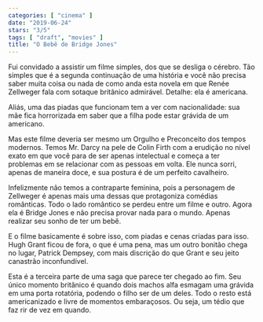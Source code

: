 ```yaml
---
categories: [ "cinema" ]
date: "2019-06-24"
stars: "3/5"
tags: [ "draft", "movies" ]
title: "O Bebê de Bridge Jones"
---
```

Fui convidado a assistir um filme simples, dos que se desliga o
cérebro. Tão simples que é a segunda continuação de uma história
e você não precisa saber muita coisa ou nada de como anda esta novela
em que Renée Zellweger fala com sotaque britânico admirável. Detalhe:
ela é americana.

Aliás, uma das piadas que funcionam tem a ver com nacionalidade: sua
mãe fica horrorizada em saber que a filha pode estar grávida de um
americano.

Mas este filme deveria ser mesmo um Orgulho e Preconceito dos tempos
modernos. Temos Mr. Darcy na pele de Colin Firth com a erudição no
nível exato em que você para de ser apenas intelectual e começa a
ter problemas em se relacionar com as pessoas em volta. Ele nunca sorri,
apenas de maneira doce, e sua postura é de um perfeito cavalheiro.

Infelizmente não temos a contraparte feminina, pois a personagem
de Zellweger é apenas mais uma dessas que protagoniza comédias
românticas. Todo o lado romântico se perdeu entre um filme e
outro. Agora ela é Bridge Jones e não precisa provar nada para o
mundo. Apenas realizar seu sonho de ter um bebê.

E o filme basicamente é sobre isso, com piadas e cenas criadas para
isso. Hugh Grant ficou de fora, o que é uma pena, mas um outro bonitão
chega no lugar, Patrick Dempsey, com mais discrição do que Grant e
seu jeito canastrão inconfundível.

Esta é a terceira parte de uma saga que parece ter chegado ao fim. Seu
único momento britânico é quando dois machos alfa esmagam uma grávida
em uma porta rotatória, podendo o filho ser de um deles. Todo o resto
está americanizado e livre de momentos embaraçosos. Ou seja, um tédio
que faz rir de vez em quando.
